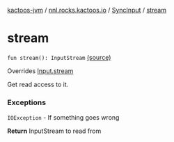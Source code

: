 [kactoos-jvm](../../index.md) / [nnl.rocks.kactoos.io](../index.md) / [SyncInput](index.md) / [stream](.)

# stream

`fun stream(): InputStream` [(source)](https://github.com/neonailol/kactoos/blob/master/kactoos-jvm/src/main/kotlin/nnl/rocks/kactoos/io/SyncInput.kt#L23)

Overrides [Input.stream](../../nnl.rocks.kactoos/-input/stream.md)

Get read access to it.

### Exceptions

`IOException` - If something goes wrong

**Return**
InputStream to read from

